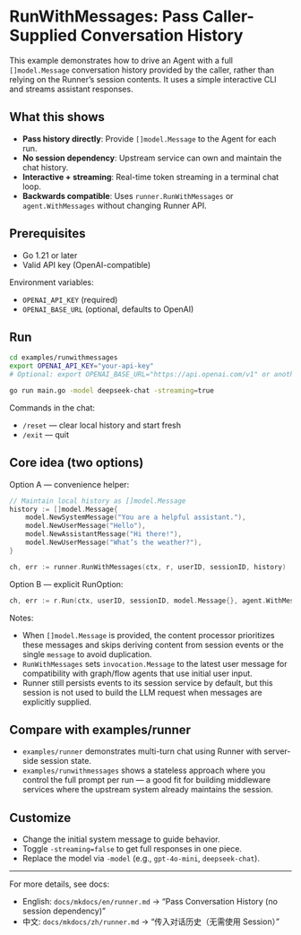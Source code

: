 # RunWithMessages: Pass Caller-Supplied Conversation History

This example demonstrates how to drive an Agent with a full `[]model.Message` conversation history provided by the caller, rather than relying on the Runner’s session contents. It uses a simple interactive CLI and streams assistant responses.

## What this shows

- **Pass history directly**: Provide `[]model.Message` to the Agent for each run.
- **No session dependency**: Upstream service can own and maintain the chat history.
- **Interactive + streaming**: Real-time token streaming in a terminal chat loop.
- **Backwards compatible**: Uses `runner.RunWithMessages` or `agent.WithMessages` without changing Runner API.

## Prerequisites

- Go 1.21 or later
- Valid API key (OpenAI-compatible)

Environment variables:

- `OPENAI_API_KEY` (required)
- `OPENAI_BASE_URL` (optional, defaults to OpenAI)

## Run

```bash
cd examples/runwithmessages
export OPENAI_API_KEY="your-api-key"
# Optional: export OPENAI_BASE_URL="https://api.openai.com/v1" or another compatible endpoint

go run main.go -model deepseek-chat -streaming=true
```

Commands in the chat:

- `/reset` — clear local history and start fresh
- `/exit` — quit

## Core idea (two options)

Option A — convenience helper:

```go
// Maintain local history as []model.Message
history := []model.Message{
    model.NewSystemMessage("You are a helpful assistant."),
    model.NewUserMessage("Hello"),
    model.NewAssistantMessage("Hi there!"),
    model.NewUserMessage("What’s the weather?"),
}

ch, err := runner.RunWithMessages(ctx, r, userID, sessionID, history)
```

Option B — explicit RunOption:

```go
ch, err := r.Run(ctx, userID, sessionID, model.Message{}, agent.WithMessages(history))
```

Notes:

- When `[]model.Message` is provided, the content processor prioritizes these messages and skips deriving content from session events or the single `message` to avoid duplication.
- `RunWithMessages` sets `invocation.Message` to the latest user message for compatibility with graph/flow agents that use initial user input.
- Runner still persists events to its session service by default, but this session is not used to build the LLM request when messages are explicitly supplied.

## Compare with examples/runner

- `examples/runner` demonstrates multi-turn chat using Runner with server-side session state.
- `examples/runwithmessages` shows a stateless approach where you control the full prompt per run — a good fit for building middleware services where the upstream system already maintains the session.

## Customize

- Change the initial system message to guide behavior.
- Toggle `-streaming=false` to get full responses in one piece.
- Replace the model via `-model` (e.g., `gpt-4o-mini`, `deepseek-chat`).

---

For more details, see docs:

- English: `docs/mkdocs/en/runner.md` → “Pass Conversation History (no session dependency)”
- 中文: `docs/mkdocs/zh/runner.md` → “传入对话历史（无需使用 Session）”
